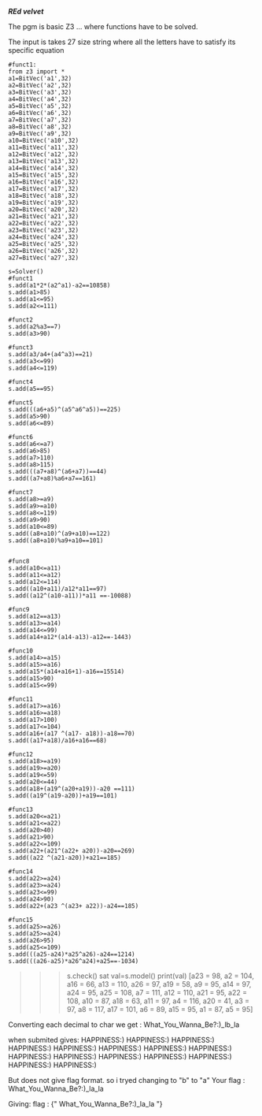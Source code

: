 ***REd velvet***

The pgm is basic Z3 ... where functions have to be solved.

The input is takes 27 size string where all the letters have to satisfy its specific equation

```
#funct1:
from z3 import *
a1=BitVec('a1',32)
a2=BitVec('a2',32)
a3=BitVec('a3',32)
a4=BitVec('a4',32)
a5=BitVec('a5',32)
a6=BitVec('a6',32)
a7=BitVec('a7',32)
a8=BitVec('a8',32)
a9=BitVec('a9',32)
a10=BitVec('a10',32)
a11=BitVec('a11',32)
a12=BitVec('a12',32)
a13=BitVec('a13',32)
a14=BitVec('a14',32)
a15=BitVec('a15',32)
a16=BitVec('a16',32)
a17=BitVec('a17',32)
a18=BitVec('a18',32)
a19=BitVec('a19',32)
a20=BitVec('a20',32)
a21=BitVec('a21',32)
a22=BitVec('a22',32)
a23=BitVec('a23',32)
a24=BitVec('a24',32)
a25=BitVec('a25',32)
a26=BitVec('a26',32)
a27=BitVec('a27',32)

s=Solver()
#funct1
s.add(a1*2*(a2^a1)-a2==10858)
s.add(a1>85)
s.add(a1<=95)
s.add(a2<=111)

#funct2
s.add(a2%a3==7)
s.add(a3>90)

#funct3
s.add(a3/a4+(a4^a3)==21)
s.add(a3<=99)
s.add(a4<=119)

#funct4
s.add(a5==95)

#funct5
s.add(((a6+a5)^(a5^a6^a5))==225)
s.add(a5>90)
s.add(a6<=89)

#funct6
s.add(a6<=a7)
s.add(a6>85)
s.add(a7>110)
s.add(a8>115)
s.add(((a7+a8)^(a6+a7))==44)
s.add((a7+a8)%a6+a7==161)

#funct7
s.add(a8>=a9)
s.add(a9>=a10)
s.add(a8<=119)
s.add(a9>90)
s.add(a10<=89)
s.add((a8+a10)^(a9+a10)==122)
s.add((a8+a10)%a9+a10==101)


#func8
s.add(a10<=a11)
s.add(a11<=a12)
s.add(a12<=114)
s.add((a10+a11)/a12*a11==97)
s.add((a12^(a10-a11))*a11 ==-10088)

#func9
s.add(a12==a13)
s.add(a13>=a14)
s.add(a14<=99)
s.add(a14+a12*(a14-a13)-a12==-1443)

#func10
s.add(a14>=a15)
s.add(a15>=a16)
s.add(a15*(a14+a16+1)-a16==15514)
s.add(a15>90)
s.add(a15<=99)

#func11
s.add(a17>=a16)
s.add(a16>=a18)
s.add(a17>100)
s.add(a17<=104)
s.add(a16+(a17 ^(a17- a18))-a18==70)
s.add((a17+a18)/a16+a16==68)

#func12
s.add(a18>=a19)
s.add(a19>=a20)
s.add(a19<=59)
s.add(a20<=44)
s.add(a18+(a19^(a20+a19))-a20 ==111)
s.add((a19^(a19-a20))+a19==101)

#func13
s.add(a20<=a21)
s.add(a21<=a22)
s.add(a20>40)
s.add(a21>90)
s.add(a22<=109)
s.add(a22+(a21^(a22+ a20))-a20==269)
s.add((a22 ^(a21-a20))+a21==185)

#func14
s.add(a22>=a24)
s.add(a23>=a24)
s.add(a23<=99)
s.add(a24>90)
s.add(a22+(a23 ^(a23+ a22))-a24==185)

#func15
s.add(a25>=a26)
s.add(a25>=a24)
s.add(a26>95)
s.add(a25<=109)
s.add(((a25-a24)*a25^a26)-a24==1214)
s.add(((a26-a25)*a26^a24)+a25==-1034)
````

>>> s.check()
sat
>>> val=s.model()
>>> print(val)
[a23 = 98,
 a2 = 104,
 a16 = 66,
 a13 = 110,
 a26 = 97,
 a19 = 58,
 a9 = 95,
 a14 = 97,
 a24 = 95,
 a25 = 108,
 a7 = 111,
 a12 = 110,
 a21 = 95,
 a22 = 108,
 a10 = 87,
 a18 = 63,
 a11 = 97,
 a4 = 116,
 a20 = 41,
 a3 = 97,
 a8 = 117,
 a17 = 101,
 a6 = 89,
 a15 = 95,
 a1 = 87,
 a5 = 95]



Converting each decimal to char
we get :
 What_You_Wanna_Be?:)_lb_la


when submited gives:
HAPPINESS:)
HAPPINESS:)
HAPPINESS:)
HAPPINESS:)
HAPPINESS:)
HAPPINESS:)
HAPPINESS:)
HAPPINESS:)
HAPPINESS:)
HAPPINESS:)
HAPPINESS:)
HAPPINESS:)
HAPPINESS:)
HAPPINESS:)
HAPPINESS:)

But does not give flag format. so i tryed changing to "b" to "a"
Your flag : What_You_Wanna_Be?:)_la_la  


Giving:
flag : {" What_You_Wanna_Be?:)_la_la "}

 


